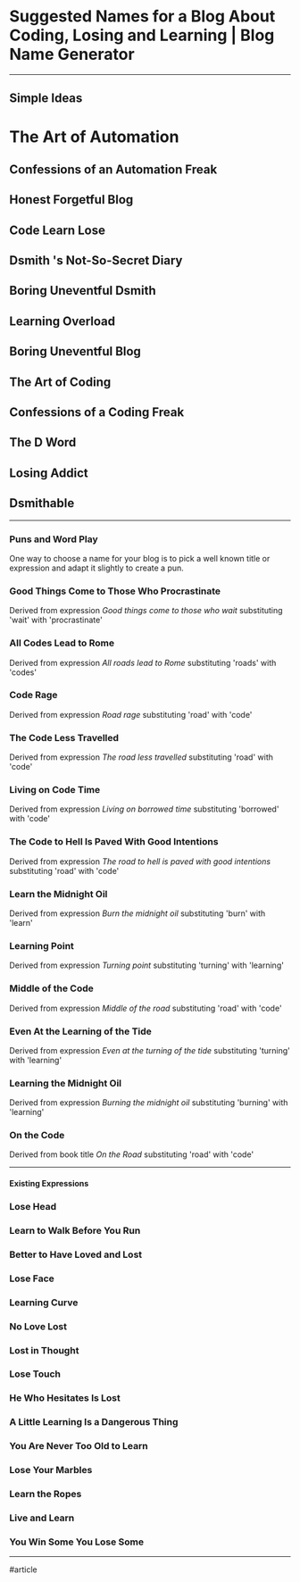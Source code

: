 # Suggested Names for a Blog About Coding, Losing and Learning | Blog Name Generator

---

## Simple Ideas

# The Art of Automation

## Confessions of an Automation Freak

## Honest Forgetful Blog

## Code Learn Lose

## Dsmith 's Not-So-Secret Diary

## Boring Uneventful Dsmith

## Learning Overload

## Boring Uneventful Blog

## The Art of Coding

## Confessions of a Coding Freak

## The D Word

## Losing Addict

## Dsmithable

---

### Puns and Word Play

One way to choose a name for your blog is to pick a well known title or expression and adapt it slightly to create a pun.

### Good Things Come to Those Who Procrastinate

Derived from expression *Good things come to those who wait* substituting 'wait' with 'procrastinate'

### All Codes Lead to Rome

Derived from expression *All roads lead to Rome* substituting 'roads' with 'codes'

### Code Rage

Derived from expression *Road rage* substituting 'road' with 'code'

### The Code Less Travelled

Derived from expression *The road less travelled* substituting 'road' with 'code'

### Living on Code Time

Derived from expression *Living on borrowed time* substituting 'borrowed' with 'code'

### The Code to Hell Is Paved With Good Intentions

Derived from expression *The road to hell is paved with good intentions* substituting 'road' with 'code'

### Learn the Midnight Oil

Derived from expression *Burn the midnight oil* substituting 'burn' with 'learn'

### Learning Point

Derived from expression *Turning point* substituting 'turning' with 'learning'

### Middle of the Code

Derived from expression *Middle of the road* substituting 'road' with 'code'

### Even At the Learning of the Tide

Derived from expression *Even at the turning of the tide* substituting 'turning' with 'learning'

### Learning the Midnight Oil

Derived from expression *Burning the midnight oil* substituting 'burning' with 'learning'

### On the Code

Derived from book title *On the Road* substituting 'road' with 'code'

---

#### Existing Expressions

### Lose Head

### Learn to Walk Before You Run

### Better to Have Loved and Lost

### Lose Face

### Learning Curve

### No Love Lost

### Lost in Thought

### Lose Touch

### He Who Hesitates Is Lost

### A Little Learning Is a Dangerous Thing

### You Are Never Too Old to Learn

### Lose Your Marbles

### Learn the Ropes

### Live and Learn

### You Win Some You Lose Some

___

#article
